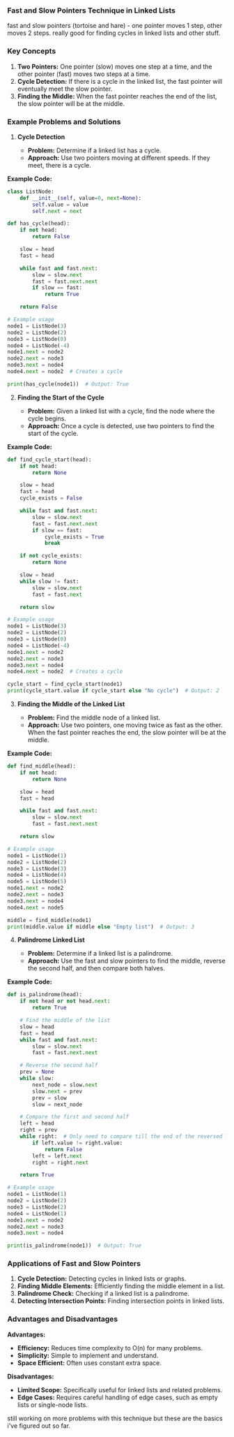 ### Fast and Slow Pointers Technique in Linked Lists

fast and slow pointers (tortoise and hare) - one pointer moves 1 step, other moves 2 steps. really good for finding cycles in linked lists and other stuff.

### Key Concepts

1. **Two Pointers:** One pointer (slow) moves one step at a time, and the other pointer (fast) moves two steps at a time.
2. **Cycle Detection:** If there is a cycle in the linked list, the fast pointer will eventually meet the slow pointer.
3. **Finding the Middle:** When the fast pointer reaches the end of the list, the slow pointer will be at the middle.

### Example Problems and Solutions

1. **Cycle Detection**

   - **Problem:** Determine if a linked list has a cycle.
   - **Approach:** Use two pointers moving at different speeds. If they meet, there is a cycle.

**Example Code:**
```python
class ListNode:
    def __init__(self, value=0, next=None):
        self.value = value
        self.next = next

def has_cycle(head):
    if not head:
        return False

    slow = head
    fast = head

    while fast and fast.next:
        slow = slow.next
        fast = fast.next.next
        if slow == fast:
            return True

    return False

# Example usage
node1 = ListNode(3)
node2 = ListNode(2)
node3 = ListNode(0)
node4 = ListNode(-4)
node1.next = node2
node2.next = node3
node3.next = node4
node4.next = node2  # Creates a cycle

print(has_cycle(node1))  # Output: True
```

2. **Finding the Start of the Cycle**

   - **Problem:** Given a linked list with a cycle, find the node where the cycle begins.
   - **Approach:** Once a cycle is detected, use two pointers to find the start of the cycle.

**Example Code:**
```python
def find_cycle_start(head):
    if not head:
        return None

    slow = head
    fast = head
    cycle_exists = False

    while fast and fast.next:
        slow = slow.next
        fast = fast.next.next
        if slow == fast:
            cycle_exists = True
            break

    if not cycle_exists:
        return None

    slow = head
    while slow != fast:
        slow = slow.next
        fast = fast.next

    return slow

# Example usage
node1 = ListNode(3)
node2 = ListNode(2)
node3 = ListNode(0)
node4 = ListNode(-4)
node1.next = node2
node2.next = node3
node3.next = node4
node4.next = node2  # Creates a cycle

cycle_start = find_cycle_start(node1)
print(cycle_start.value if cycle_start else "No cycle")  # Output: 2
```

3. **Finding the Middle of the Linked List**

   - **Problem:** Find the middle node of a linked list.
   - **Approach:** Use two pointers, one moving twice as fast as the other. When the fast pointer reaches the end, the slow pointer will be at the middle.

**Example Code:**
```python
def find_middle(head):
    if not head:
        return None

    slow = head
    fast = head

    while fast and fast.next:
        slow = slow.next
        fast = fast.next.next

    return slow

# Example usage
node1 = ListNode(1)
node2 = ListNode(2)
node3 = ListNode(3)
node4 = ListNode(4)
node5 = ListNode(5)
node1.next = node2
node2.next = node3
node3.next = node4
node4.next = node5

middle = find_middle(node1)
print(middle.value if middle else "Empty list")  # Output: 3
```

4. **Palindrome Linked List**

   - **Problem:** Determine if a linked list is a palindrome.
   - **Approach:** Use the fast and slow pointers to find the middle, reverse the second half, and then compare both halves.

**Example Code:**
```python
def is_palindrome(head):
    if not head or not head.next:
        return True

    # Find the middle of the list
    slow = head
    fast = head
    while fast and fast.next:
        slow = slow.next
        fast = fast.next.next

    # Reverse the second half
    prev = None
    while slow:
        next_node = slow.next
        slow.next = prev
        prev = slow
        slow = next_node

    # Compare the first and second half
    left = head
    right = prev
    while right:  # Only need to compare till the end of the reversed list
        if left.value != right.value:
            return False
        left = left.next
        right = right.next

    return True

# Example usage
node1 = ListNode(1)
node2 = ListNode(2)
node3 = ListNode(2)
node4 = ListNode(1)
node1.next = node2
node2.next = node3
node3.next = node4

print(is_palindrome(node1))  # Output: True
```

### Applications of Fast and Slow Pointers

1. **Cycle Detection:** Detecting cycles in linked lists or graphs.
2. **Finding Middle Elements:** Efficiently finding the middle element in a list.
3. **Palindrome Check:** Checking if a linked list is a palindrome.
4. **Detecting Intersection Points:** Finding intersection points in linked lists.

### Advantages and Disadvantages

**Advantages:**
- **Efficiency:** Reduces time complexity to O(n) for many problems.
- **Simplicity:** Simple to implement and understand.
- **Space Efficient:** Often uses constant extra space.

**Disadvantages:**
- **Limited Scope:** Specifically useful for linked lists and related problems.
- **Edge Cases:** Requires careful handling of edge cases, such as empty lists or single-node lists.

still working on more problems with this technique but these are the basics i've figured out so far.
